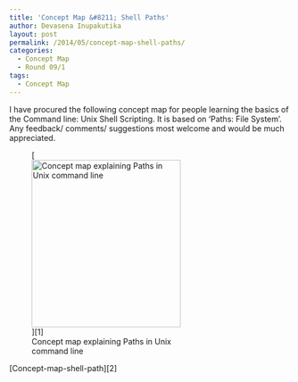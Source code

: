 ```yaml
---
title: 'Concept Map &#8211; Shell Paths'
author: Devasena Inupakutika
layout: post
permalink: /2014/05/concept-map-shell-paths/
categories:
  - Concept Map
  - Round 09/1
tags:
  - Concept Map
---
```

I have procured the following concept map for people learning the basics of the Command line: Unix Shell Scripting. It is based on &#8216;Paths: File System&#8217;. Any feedback/ comments/ suggestions most welcome and would be much appreciated.

<figure id="attachment_6961" style="width: 267px;" class="wp-caption alignnone">[<img src="http://teaching.software-carpentry.org/wp-content/uploads/2014/05/Concept-map-shell-path-267x300.png" alt="Concept map explaining Paths in Unix command line" width="267" height="300" class="size-medium wp-image-6961" />][1]<figcaption class="wp-caption-text">Concept map explaining Paths in Unix command line</figcaption></figure>[Concept-map-shell-path][2]

 [1]: http://teaching.software-carpentry.org/wp-content/uploads/2014/05/Concept-map-shell-path.png
 [2]: http://teaching.software-carpentry.org/wp-content/uploads/2014/05/Concept-map-shell-path.pdf